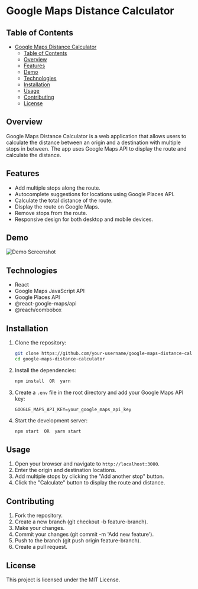 # Google Maps Distance Calculator

## Table of Contents

- [Google Maps Distance Calculator](#google-maps-distance-calculator)
  - [Table of Contents](#table-of-contents)
  - [Overview](#overview)
  - [Features](#features)
  - [Demo](#demo)
  - [Technologies](#technologies)
  - [Installation](#installation)
  - [Usage](#usage)
  - [Contributing](#contributing)
  - [License](#license)

## Overview

Google Maps Distance Calculator is a web application that allows users to calculate the distance between an origin and a destination with multiple stops in between. The app uses Google Maps API to display the route and calculate the distance.

## Features

- Add multiple stops along the route.
- Autocomplete suggestions for locations using Google Places API.
- Calculate the total distance of the route.
- Display the route on Google Maps.
- Remove stops from the route.
- Responsive design for both desktop and mobile devices.

## Demo

![Demo Screenshot](./screenshots/demo.png)

## Technologies

- React
- Google Maps JavaScript API
- Google Places API
- @react-google-maps/api
- @reach/combobox

## Installation

1. Clone the repository:

    ```sh
    git clone https://github.com/your-username/google-maps-distance-calculator.git
    cd google-maps-distance-calculator
    ```

2. Install the dependencies:

    ```sh
    npm install  OR  yarn
    ```

3. Create a `.env` file in the root directory and add your Google Maps API key:

    ```env
    GOOGLE_MAPS_API_KEY=your_google_maps_api_key
    ```

4. Start the development server:

    ```sh
    npm start  OR  yarn start
    ```

## Usage

1. Open your browser and navigate to `http://localhost:3000`.
2. Enter the origin and destination locations.
3. Add multiple stops by clicking the "Add another stop" button.
4. Click the "Calculate" button to display the route and distance.

## Contributing

1. Fork the repository.
2. Create a new branch (git checkout -b feature-branch).
3. Make your changes.
4. Commit your changes (git commit -m 'Add new feature').
5. Push to the branch (git push origin feature-branch).
6. Create a pull request.

## License

This project is licensed under the MIT License.